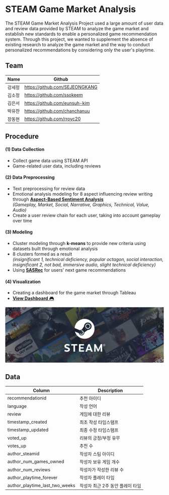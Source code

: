 # STEAM Game Market Analysis

The STEAM Game Market Analysis Project used a large amount of user data and review data provided by STEAM to analyze the game market and establish new standards to enable a personalized game recommendation system. Through this project, we wanted to supplement the absence of existing research to analyze the game market and the way to conduct personalized recommendations by considering only the user's playtime.

## Team

| Name   | Github                         |
| ------ | ------------------------------ |
| 강세정 | https://github.com/SEJEONGKANG |
| 김소정 | https://github.com/ssokeem     |
| 김은서 | https://github.com/eunsuh-kim  |
| 박유찬 | https://github.com/chanchanuu  |
| 장동현 | https://github.com/rroyc20     |

## Procedure

#### (1) Data Collection

- Collect game data using STEAM API
- Game-related user data, including reviews

#### (2) Data Preprocessing

- Text preprocessing for review data
- Emotional analysis modeling for 8 aspect influencing review writing through **[Aspect-Based Sentiment Analysis](https://paperswithcode.com/task/aspect-based-sentiment-analysis/latest)** </br>
  _(Gameplay, Market, Social, Narrative, Graphics, Technical, Value, Audio)_
- Create a user review chain for each user, taking into account gameplay over time

#### (3) Modeling

- Cluster modeling through **k-means** to provide new criteria using datasets built through emotional analysis
- 8 clusters formed as a result </br>
  _(insignificant 1, technical deficiency, popular octagon, social interaction, insignificant 2, not bad, immersive audio, slight technical deficiency)_
- Using **[SASRec](https://github.com/pmixer/SASRec.pytorch)** for users' next game recommendations

#### (4) Visualization

- Creating a dashboard for the game market through Tableau
- [**View Dashboard 🎮**](https://public.tableau.com/app/profile/eunsuh.kim/viz/SteamGameMarketAnalysis/SteamDashboard0)

<p align="center"><img src = "./images/main.png"></p>

## Data

| Column                         | Description                      |
| ------------------------------ | -------------------------------- |
| recommendationid               | 추천 아이디                      |
| language                       | 작성 언어                        |
| review                         | 게임에 대한 리뷰                 |
| timestamp_created              | 최초 작성 타임스탬프             |
| timestamp_updated              | 최종 수정 타임스탬프             |
| voted_up                       | 리뷰의 긍정/부정 유무            |
| votes_up                       | 추천 수                          |
| author_steamid                 | 작성자 스팀 아이디               |
| author_num_games_owned         | 작성자 보유 게임 개수            |
| author_num_reviews             | 작성자가 작성한 리뷰 수          |
| author_playtime_forever        | 작성자 플레이 타임               |
| author_playtime_last_two_weeks | 작성자 최근 2주 동안 플레이 타임 |
